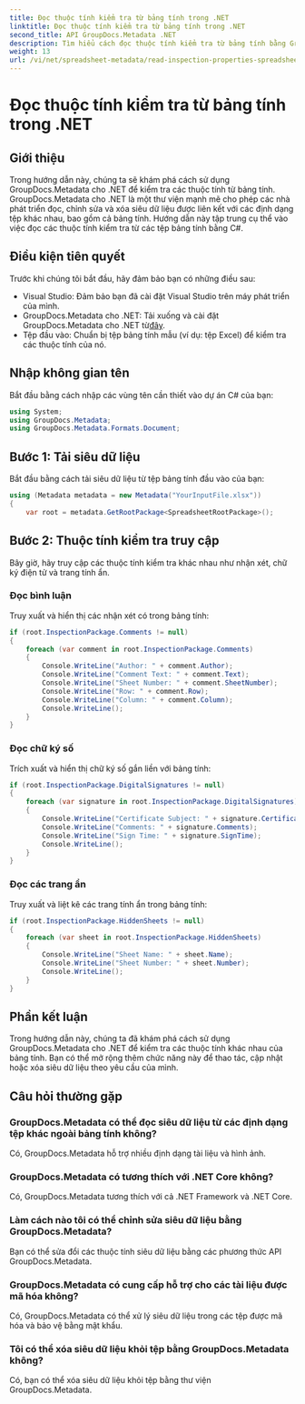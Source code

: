 ```yaml
---
title: Đọc thuộc tính kiểm tra từ bảng tính trong .NET
linktitle: Đọc thuộc tính kiểm tra từ bảng tính trong .NET
second_title: API GroupDocs.Metadata .NET
description: Tìm hiểu cách đọc thuộc tính kiểm tra từ bảng tính bằng GroupDocs.Metadata cho .NET. Truy cập nhận xét, chữ ký điện tử và trang tính ẩn một cách dễ dàng.
weight: 13
url: /vi/net/spreadsheet-metadata/read-inspection-properties-spreadsheets/
---
```


# Đọc thuộc tính kiểm tra từ bảng tính trong .NET

## Giới thiệu
Trong hướng dẫn này, chúng ta sẽ khám phá cách sử dụng GroupDocs.Metadata cho .NET để kiểm tra các thuộc tính từ bảng tính. GroupDocs.Metadata cho .NET là một thư viện mạnh mẽ cho phép các nhà phát triển đọc, chỉnh sửa và xóa siêu dữ liệu được liên kết với các định dạng tệp khác nhau, bao gồm cả bảng tính. Hướng dẫn này tập trung cụ thể vào việc đọc các thuộc tính kiểm tra từ các tệp bảng tính bằng C#.
## Điều kiện tiên quyết
Trước khi chúng tôi bắt đầu, hãy đảm bảo bạn có những điều sau:
- Visual Studio: Đảm bảo bạn đã cài đặt Visual Studio trên máy phát triển của mình.
-  GroupDocs.Metadata cho .NET: Tải xuống và cài đặt GroupDocs.Metadata cho .NET từ[đây](https://releases.groupdocs.com/metadata/net/).
- Tệp đầu vào: Chuẩn bị tệp bảng tính mẫu (ví dụ: tệp Excel) để kiểm tra các thuộc tính của nó.

## Nhập không gian tên
Bắt đầu bằng cách nhập các vùng tên cần thiết vào dự án C# của bạn:
```csharp
using System;
using GroupDocs.Metadata;
using GroupDocs.Metadata.Formats.Document;
```
## Bước 1: Tải siêu dữ liệu
Bắt đầu bằng cách tải siêu dữ liệu từ tệp bảng tính đầu vào của bạn:
```csharp
using (Metadata metadata = new Metadata("YourInputFile.xlsx"))
{
    var root = metadata.GetRootPackage<SpreadsheetRootPackage>();
```
## Bước 2: Thuộc tính kiểm tra truy cập
Bây giờ, hãy truy cập các thuộc tính kiểm tra khác nhau như nhận xét, chữ ký điện tử và trang tính ẩn.
### Đọc bình luận
Truy xuất và hiển thị các nhận xét có trong bảng tính:
```csharp
if (root.InspectionPackage.Comments != null)
{
    foreach (var comment in root.InspectionPackage.Comments)
    {
        Console.WriteLine("Author: " + comment.Author);
        Console.WriteLine("Comment Text: " + comment.Text);
        Console.WriteLine("Sheet Number: " + comment.SheetNumber);
        Console.WriteLine("Row: " + comment.Row);
        Console.WriteLine("Column: " + comment.Column);
        Console.WriteLine();
    }
}
```
### Đọc chữ ký số
Trích xuất và hiển thị chữ ký số gắn liền với bảng tính:
```csharp
if (root.InspectionPackage.DigitalSignatures != null)
{
    foreach (var signature in root.InspectionPackage.DigitalSignatures)
    {
        Console.WriteLine("Certificate Subject: " + signature.CertificateSubject);
        Console.WriteLine("Comments: " + signature.Comments);
        Console.WriteLine("Sign Time: " + signature.SignTime);
        Console.WriteLine();
    }
}
```
### Đọc các trang ẩn
Truy xuất và liệt kê các trang tính ẩn trong bảng tính:
```csharp
if (root.InspectionPackage.HiddenSheets != null)
{
    foreach (var sheet in root.InspectionPackage.HiddenSheets)
    {
        Console.WriteLine("Sheet Name: " + sheet.Name);
        Console.WriteLine("Sheet Number: " + sheet.Number);
        Console.WriteLine();
    }
}
```

## Phần kết luận
Trong hướng dẫn này, chúng ta đã khám phá cách sử dụng GroupDocs.Metadata cho .NET để kiểm tra các thuộc tính khác nhau của bảng tính. Bạn có thể mở rộng thêm chức năng này để thao tác, cập nhật hoặc xóa siêu dữ liệu theo yêu cầu của mình.

## Câu hỏi thường gặp
### GroupDocs.Metadata có thể đọc siêu dữ liệu từ các định dạng tệp khác ngoài bảng tính không?
Có, GroupDocs.Metadata hỗ trợ nhiều định dạng tài liệu và hình ảnh.
### GroupDocs.Metadata có tương thích với .NET Core không?
Có, GroupDocs.Metadata tương thích với cả .NET Framework và .NET Core.
### Làm cách nào tôi có thể chỉnh sửa siêu dữ liệu bằng GroupDocs.Metadata?
Bạn có thể sửa đổi các thuộc tính siêu dữ liệu bằng các phương thức API GroupDocs.Metadata.
### GroupDocs.Metadata có cung cấp hỗ trợ cho các tài liệu được mã hóa không?
Có, GroupDocs.Metadata có thể xử lý siêu dữ liệu trong các tệp được mã hóa và bảo vệ bằng mật khẩu.
### Tôi có thể xóa siêu dữ liệu khỏi tệp bằng GroupDocs.Metadata không?
Có, bạn có thể xóa siêu dữ liệu khỏi tệp bằng thư viện GroupDocs.Metadata.